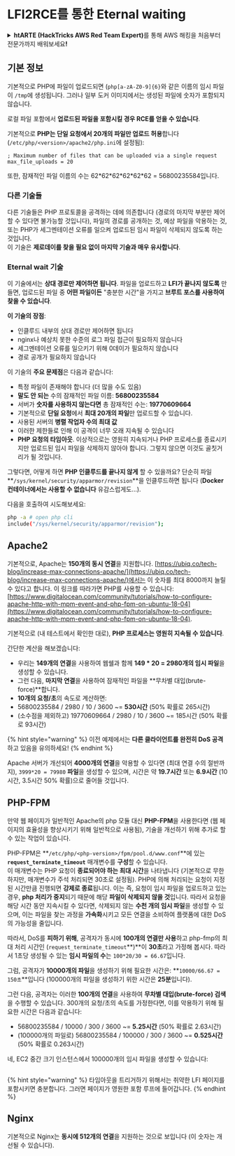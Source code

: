 # LFI2RCE를 통한 Eternal waiting

<details>

<summary><strong>htARTE (HackTricks AWS Red Team Expert)</strong>를 통해 AWS 해킹을 처음부터 전문가까지 배워보세요<strong>!</strong></summary>

HackTricks를 지원하는 다른 방법:

* **회사를 HackTricks에서 광고하거나 HackTricks를 PDF로 다운로드**하려면 [**SUBSCRIPTION PLANS**](https://github.com/sponsors/carlospolop)를 확인하세요!
* [**공식 PEASS & HackTricks 스웨그**](https://peass.creator-spring.com)를 얻으세요.
* [**The PEASS Family**](https://opensea.io/collection/the-peass-family)를 발견하세요. 독점적인 [**NFTs**](https://opensea.io/collection/the-peass-family) 컬렉션입니다.
* 💬 [**Discord 그룹**](https://discord.gg/hRep4RUj7f) 또는 [**텔레그램 그룹**](https://t.me/peass)에 **참여**하거나 **Twitter** 🐦 [**@carlospolopm**](https://twitter.com/hacktricks_live)을 **팔로우**하세요.
* **HackTricks**와 **HackTricks Cloud** github 저장소에 PR을 제출하여 **해킹 트릭을 공유**하세요.

</details>

## 기본 정보

기본적으로 PHP에 파일이 업로드되면 (`php[a-zA-Z0-9]{6}`와 같은 이름의 임시 파일이 `/tmp`에 생성됩니다. 그러나 일부 도커 이미지에서는 생성된 파일에 숫자가 포함되지 않습니다.

로컬 파일 포함에서 **업로드된 파일을 포함시킬 경우 RCE를 얻을 수 있습니다**.

기본적으로 **PHP는 단일 요청에서 20개의 파일만 업로드 허용**합니다 (`/etc/php/<version>/apache2/php.ini`에 설정됨):
```
; Maximum number of files that can be uploaded via a single request
max_file_uploads = 20
```
또한, 잠재적인 파일 이름의 수는 62\*62\*62\*62\*62\*62 = 56800235584입니다.

### 다른 기술들

다른 기술들은 PHP 프로토콜을 공격하는 데에 의존합니다 (경로의 마지막 부분만 제어할 수 있다면 불가능할 것입니다), 파일의 경로를 공개하는 것, 예상 파일을 악용하는 것, 또는 PHP가 세그멘테이션 오류를 일으켜 업로드된 임시 파일이 삭제되지 않도록 하는 것입니다.\
이 기술은 **제로데이를 찾을 필요 없이 마지막 기술과 매우 유사합니다**.

### Eternal wait 기술

이 기술에서는 **상대 경로만 제어하면 됩니다**. 파일을 업로드하고 **LFI가 끝나지 않도록** 만들면, 업로드된 파일 중 **어떤 파일이든** "충분한 시간"을 가지고 **브루트 포스를 사용하여 찾을 수 있습니다**.

**이 기술의 장점**:

* 인클루드 내부의 상대 경로만 제어하면 됩니다
* nginx나 예상치 못한 수준의 로그 파일 접근이 필요하지 않습니다
* 세그멘테이션 오류를 일으키기 위해 0데이가 필요하지 않습니다
* 경로 공개가 필요하지 않습니다

이 기술의 **주요 문제점**은 다음과 같습니다:

* 특정 파일이 존재해야 합니다 (더 많을 수도 있음)
* **말도 안 되는** 수의 잠재적인 파일 이름: **56800235584**
* 서버가 **숫자를 사용하지 않는다면** 총 잠재적인 수는: **19770609664**
* 기본적으로 **단일 요청**에서 **최대 20개의 파일**만 업로드할 수 있습니다.
* 사용된 서버의 **병렬 작업자 수의 최대 값**
* 이러한 제한들로 인해 이 공격이 너무 오래 지속될 수 있습니다
* **PHP 요청의 타임아웃**. 이상적으로는 영원히 지속되거나 PHP 프로세스를 종료시키지만 업로드된 임시 파일을 삭제하지 않아야 합니다. 그렇지 않으면 이것도 골칫거리가 될 것입니다.

그렇다면, 어떻게 하면 **PHP 인클루드를 끝나지 않게** 할 수 있을까요? 단순히 파일 **`/sys/kernel/security/apparmor/revision`**을 인클루드하면 됩니다 (**Docker 컨테이너에서는 사용할 수 없습니다** 유감스럽게도...).

다음을 호출하여 시도해보세요:
```bash
php -a # open php cli
include("/sys/kernel/security/apparmor/revision");
```
## Apache2

기본적으로, Apache는 **150개의 동시 연결**을 지원합니다. [https://ubiq.co/tech-blog/increase-max-connections-apache/](https://ubiq.co/tech-blog/increase-max-connections-apache/)에서는 이 숫자를 최대 8000까지 늘릴 수 있다고 합니다. 이 링크를 따라가면 PHP를 사용할 수 있습니다: [https://www.digitalocean.com/community/tutorials/how-to-configure-apache-http-with-mpm-event-and-php-fpm-on-ubuntu-18-04](https://www.digitalocean.com/community/tutorials/how-to-configure-apache-http-with-mpm-event-and-php-fpm-on-ubuntu-18-04).

기본적으로 (내 테스트에서 확인한 대로), **PHP 프로세스는 영원히 지속될 수 있습니다**.

간단한 계산을 해보겠습니다:

* 우리는 **149개의 연결**을 사용하여 웹쉘과 함께 **149 \* 20 = 2980개의 임시 파일**을 생성할 수 있습니다.
* 그런 다음, **마지막 연결**을 사용하여 잠재적인 파일을 **무차별 대입(brute-force)**합니다.
* **10개의 요청/초**의 속도로 계산하면:
* 56800235584 / 2980 / 10 / 3600 \~= **530시간** (50% 확률로 265시간)
* (소수점을 제외하고) 19770609664 / 2980 / 10 / 3600 \~= 185시간 (50% 확률로 93시간)

{% hint style="warning" %}
이전 예제에서는 **다른 클라이언트를 완전히 DoS 공격**하고 있음을 유의하세요!
{% endhint %}

Apache 서버가 개선되어 **4000개의 연결**을 악용할 수 있다면 (최대 연결 수의 절반까지), `3999*20 = 79980` **파일**을 생성할 수 있으며, 시간은 약 **19.7시간** 또는 **6.9시간** (10시간, 3.5시간 50% 확률)으로 줄어들 것입니다.

## PHP-FPM

만약 웹 페이지가 일반적인 Apache의 php 모듈 대신 **PHP-FPM**을 사용한다면 (웹 페이지의 효율성을 향상시키기 위해 일반적으로 사용됨), 기술을 개선하기 위해 추가로 할 수 있는 작업이 있습니다.

PHP-FPM은 **`/etc/php/<php-version>/fpm/pool.d/www.conf`**에 있는 **`request_terminate_timeout`** 매개변수를 **구성**할 수 있습니다.\
이 매개변수는 PHP 요청이 **종료되어야 하는 최대 시간**을 나타냅니다 (기본적으로 무한하지만, 매개변수가 주석 처리되면 30초로 설정됨). PHP에 의해 처리되는 요청이 지정된 시간만큼 진행되면 **강제로 종료**됩니다. 이는 즉, 요청이 임시 파일을 업로드하고 있는 경우, **php 처리가 중지**되기 때문에 해당 **파일이 삭제되지 않을 것**입니다. 따라서 요청을 해당 시간 동안 지속시킬 수 있다면, 삭제되지 않는 **수천 개의 임시 파일**을 생성할 수 있으며, 이는 파일을 찾는 과정을 **가속화**시키고 모든 연결을 소비하여 플랫폼에 대한 DoS의 가능성을 줄입니다.

따라서, DoS를 **피하기 위해**, 공격자가 동시에 **100개의 연결만 사용**하고 php-fmp의 최대 처리 시간인 (`request_terminate_timeout`**)**이 **30초**라고 가정해 봅시다. 따라서 1초당 생성될 수 있는 **임시 파일의 수**는 `100*20/30 = 66.67`입니다.

그럼, 공격자가 **10000개의 파일**을 생성하기 위해 필요한 시간은: **`10000/66.67 = 150초`**입니다 (100000개의 파일을 생성하기 위한 시간은 **25분**입니다).

그런 다음, 공격자는 이러한 **100개의 연결**을 사용하여 **무차별 대입(brute-force) 검색**을 수행할 수 있습니다. 300개의 요청/초의 속도를 가정한다면, 이를 악용하기 위해 필요한 시간은 다음과 같습니다:

* 56800235584 / 10000 / 300 / 3600 \~= **5.25시간** (50% 확률로 2.63시간)
* (100000개의 파일로) 56800235584 / 100000 / 300 / 3600 \~= **0.525시간** (50% 확률로 0.263시간)

네, EC2 중간 크기 인스턴스에서 100000개의 임시 파일을 생성할 수 있습니다:

<figure><img src="../../.gitbook/assets/image (3) (1) (1) (3).png" alt=""><figcaption></figcaption></figure>

{% hint style="warning" %}
타임아웃을 트리거하기 위해서는 취약한 LFI 페이지를 포함시키면 충분합니다. 그러면 페이지가 영원한 포함 루프에 들어갑니다.
{% endhint %}

## Nginx

기본적으로 Nginx는 **동시에 512개의 연결**을 지원하는 것으로 보입니다 (이 숫자는 개선될 수 있습니다).
